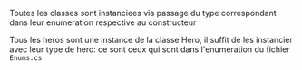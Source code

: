 Toutes les classes sont instanciees via passage du type correspondant dans leur enumeration respective au constructeur


Tous les heros sont une instance de la classe Hero, il suffit de les instancier avec leur type de hero:
	ce sont ceux qui sont dans l'enumeration du fichier `Enums.cs`
